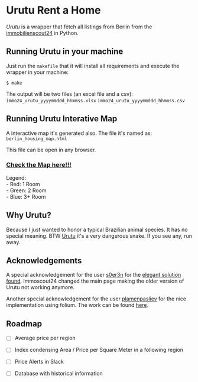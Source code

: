 Urutu Rent a Home
=====================================

*Urutu* is a wrapper that fetch all listings from Berlin from 
the [immobilienscout24](http://immobilienscout24.de) in Python.
 
Running Urutu in your machine
------------------------------
Just run the `makefile` that it will install all 
requirements and execute the wrapper in your machine:

    $ make
    
The output will be two files (an excel file and a csv):
    `immo24_urutu_yyyymmddd_hhmmss.xlsx`
    `immo24_urutu_yyyymmddd_hhmmss.csv`
        

Running Urutu Interative Map
------------------------------
A interactive map it's generated also. The file it's named as:
	`berlin_housing_map.html`
	
This file can be open in any browser. 

### [Check the Map here!!!](https://fclesio.github.io/urutu/berlin_housing_map.html)

Legend:  
	- Red: 1 Room  
	- Green: 2 Room  
	- Blue: 3+ Room 


Why Urutu?
------------------------------
Because I just wanted to honor a typical Brazilian animal
 species. It has no special meaning. 
 BTW [Urutu](https://en.wikipedia.org/wiki/Bothrops_alternatus) 
 it's a very dangerous snake. If you see any, run away.


Acknowledgements
------------------------------
A special acknowledgement for the 
user [s0er3n](https://github.com/s0er3n/) for 
the [elegant solution found](https://github.com/s0er3n/immobilienscout24-scraper/blob/master/immobilienscout24-scraper.py). 
Immoscout24 changed the main page making the older version of 
Urutu not working anymore.

Another special acknowledgement for the 
user [plamenpasliev](https://github.com/plamenpasliev) for the nice
implementation using folium. The work can be found [here](https://github.com/plamenpasliev/BerlinHousing).


Roadmap
------------------------------
- [ ] Average price per region
- [ ] Index condensing Area / Price per Square Meter in a following region
- [ ] Price Alerts in Slack
- [ ] Database with historical information


